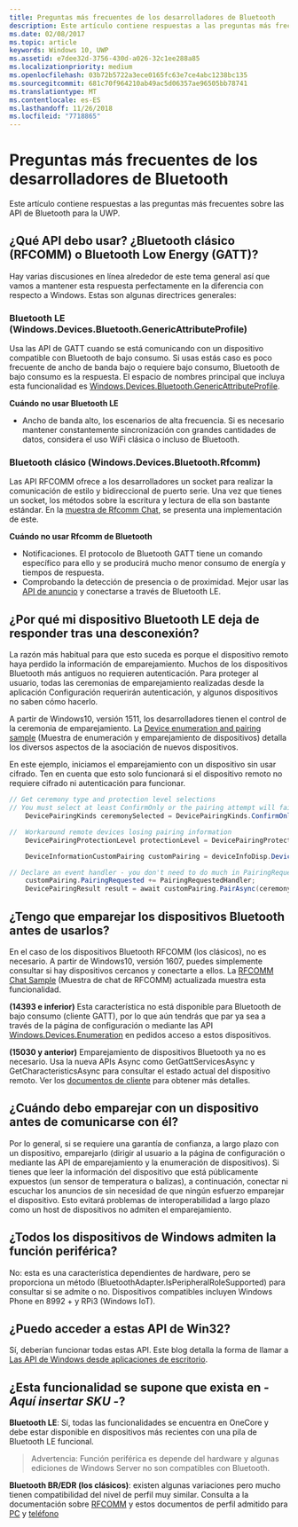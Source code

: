```yaml
---
title: Preguntas más frecuentes de los desarrolladores de Bluetooth
description: Este artículo contiene respuestas a las preguntas más frecuentes relacionadas con las API de Bluetooth para la UWP.
ms.date: 02/08/2017
ms.topic: article
keywords: Windows 10, UWP
ms.assetid: e7dee32d-3756-430d-a026-32c1ee288a85
ms.localizationpriority: medium
ms.openlocfilehash: 03b72b5722a3ece0165fc63e7ce4abc1238bc135
ms.sourcegitcommit: 681c70f964210ab49ac5d06357ae96505bb78741
ms.translationtype: MT
ms.contentlocale: es-ES
ms.lasthandoff: 11/26/2018
ms.locfileid: "7718865"
---
```

# <a name="bluetooth-developer-faq"></a>Preguntas más frecuentes de los desarrolladores de Bluetooth

Este artículo contiene respuestas a las preguntas más frecuentes sobre las API de Bluetooth para la UWP.

## <a name="what-apis-do-i-use-bluetooth-classic-rfcomm-or-bluetooth-low-energy-gatt"></a>¿Qué API debo usar? ¿Bluetooth clásico (RFCOMM) o Bluetooth Low Energy (GATT)?
Hay varias discusiones en línea alrededor de este tema general así que vamos a mantener esta respuesta perfectamente en la diferencia con respecto a Windows. Estas son algunas directrices generales:

### <a name="bluetooth-le-windowsdevicesbluetoothgenericattributeprofile"></a>Bluetooth LE (Windows.Devices.Bluetooth.GenericAttributeProfile)

Usa las API de GATT cuando se está comunicando con un dispositivo compatible con Bluetooth de bajo consumo. Si usas estás caso es poco frecuente de ancho de banda bajo o requiere bajo consumo, Bluetooth de bajo consumo es la respuesta. El espacio de nombres principal que incluya esta funcionalidad es [Windows.Devices.Bluetooth.GenericAttributeProfile](https://docs.microsoft.com/en-us/uwp/api/Windows.Devices.Bluetooth.GenericAttributeProfile). 

**Cuándo no usar Bluetooth LE**
- Ancho de banda alto, los escenarios de alta frecuencia. Si es necesario mantener constantemente sincronización con grandes cantidades de datos, considera el uso WiFi clásica o incluso de Bluetooth. 

### <a name="bluetooth-classic-windowsdevicesbluetoothrfcomm"></a>Bluetooth clásico (Windows.Devices.Bluetooth.Rfcomm)

Las API RFCOMM ofrece a los desarrolladores un socket para realizar la comunicación de estilo y bidireccional de puerto serie. Una vez que tienes un socket, los métodos sobre la escritura y lectura de ella son bastante estándar. En la [muestra de Rfcomm Chat](https://github.com/Microsoft/Windows-universal-samples/tree/dev/Samples/BluetoothRfcommChat), se presenta una implementación de este. 

**Cuándo no usar Rfcomm de Bluetooth** 
- Notificaciones. El protocolo de Bluetooth GATT tiene un comando específico para ello y se producirá mucho menor consumo de energía y tiempos de respuesta. 
- Comprobando la detección de presencia o de proximidad. Mejor usar las [API de anuncio](https://docs.microsoft.com/en-us/uwp/api/windows.devices.bluetooth.advertisement) y conectarse a través de Bluetooth LE. 


## <a name="why-does-my-bluetooth-le-device-stop-responding-after-a-disconnect"></a>¿Por qué mi dispositivo Bluetooth LE deja de responder tras una desconexión?

La razón más habitual para que esto suceda es porque el dispositivo remoto haya perdido la información de emparejamiento. Muchos de los dispositivos Bluetooth más antiguos no requieren autenticación. Para proteger al usuario, todas las ceremonias de emparejamiento realizadas desde la aplicación Configuración requerirán autenticación, y algunos dispositivos no saben cómo hacerlo. 

A partir de Windows10, versión 1511, los desarrolladores tienen el control de la ceremonia de emparejamiento. La [Device enumeration and pairing sample](https://github.com/Microsoft/Windows-universal-samples/tree/master/Samples/DeviceEnumerationAndPairing) (Muestra de enumeración y emparejamiento de dispositivos) detalla los diversos aspectos de la asociación de nuevos dispositivos.

En este ejemplo, iniciamos el emparejamiento con un dispositivo sin usar cifrado. Ten en cuenta que esto solo funcionará si el dispositivo remoto no requiere cifrado ni autenticación para funcionar.

```csharp
// Get ceremony type and protection level selections
// You must select at least ConfirmOnly or the pairing attempt will fail
    DevicePairingKinds ceremonySelected = DevicePairingKinds.ConfirmOnly;

//  Workaround remote devices losing pairing information
    DevicePairingProtectionLevel protectionLevel = DevicePairingProtectionLevel.None

    DeviceInformationCustomPairing customPairing = deviceInfoDisp.DeviceInformation.Pairing.Custom;

// Declare an event handler - you don't need to do much in PairingRequestedHandler since the ceremony is "None"
    customPairing.PairingRequested += PairingRequestedHandler;
    DevicePairingResult result = await customPairing.PairAsync(ceremonySelected, protectionLevel);
```

## <a name="do-i-have-to-pair-bluetooth-devices-before-using-them"></a>¿Tengo que emparejar los dispositivos Bluetooth antes de usarlos?

En el caso de los dispositivos Bluetooth RFCOMM (los clásicos), no es necesario. A partir de Windows10, versión 1607, puedes simplemente consultar si hay dispositivos cercanos y conectarte a ellos. La [RFCOMM Chat Sample](https://github.com/Microsoft/Windows-universal-samples/tree/dev/Samples/BluetoothRfcommChat) (Muestra de chat de RFCOMM) actualizada muestra esta funcionalidad. 

**(14393 e inferior)** Esta característica no está disponible para Bluetooth de bajo consumo (cliente GATT), por lo que aún tendrás que par ya sea a través de la página de configuración o mediante las API [Windows.Devices.Enumeration](https://msdn.microsoft.com/en-us/library/windows/apps/windows.devices.enumeration.aspx) en pedidos acceso a estos dispositivos.

**(15030 y anterior)** Emparejamiento de dispositivos Bluetooth ya no es necesario. Usa la nueva APIs Async como GetGattServicesAsync y GetCharacteristicsAsync para consultar el estado actual del dispositivo remoto. Ver los [documentos de cliente](gatt-client.md) para obtener más detalles. 

## <a name="when-should-i-pair-with-a-device-before-communicating-with-it"></a>¿Cuándo debo emparejar con un dispositivo antes de comunicarse con él?
Por lo general, si se requiere una garantía de confianza, a largo plazo con un dispositivo, emparejarlo (dirigir al usuario a la página de configuración o mediante las API de emparejamiento y la enumeración de dispositivos). Si tienes que leer la información del dispositivo que está públicamente expuestos (un sensor de temperatura o balizas), a continuación, conectar ni escuchar los anuncios de sin necesidad de que ningún esfuerzo emparejar el dispositivo. Esto evitará problemas de interoperabilidad a largo plazo como un host de dispositivos no admiten el emparejamiento. 

## <a name="do-all-windows-devices-support-peripheral-role"></a>¿Todos los dispositivos de Windows admiten la función periférica?

No: esta es una característica dependientes de hardware, pero se proporciona un método (BluetoothAdapter.IsPeripheralRoleSupported) para consultar si se admite o no.  Dispositivos compatibles incluyen Windows Phone en 8992 + y RPi3 (Windows IoT). 

## <a name="can-i-access-these-apis-from-win32"></a>¿Puedo acceder a estas API de Win32?

Sí, deberían funcionar todas estas API. Este blog detalla la forma de llamar a [Las API de Windows desde aplicaciones de escritorio](https://blogs.windows.com/buildingapps/2017/01/25/calling-windows-10-apis-desktop-application/). 
## <a name="is-this-functionality-supposed-to-exist-on--insert-sku-here-"></a>¿Esta funcionalidad se supone que exista en *- Aquí insertar SKU -*?

**Bluetooth LE**: Sí, todas las funcionalidades se encuentra en OneCore y debe estar disponible en dispositivos más recientes con una pila de Bluetooth LE funcional. 
> Advertencia: Función periférica es depende del hardware y algunas ediciones de Windows Server no son compatibles con Bluetooth. 

**Bluetooth BR/EDR (los clásicos)**: existen algunas variaciones pero mucho tienen compatibilidad del nivel de perfil muy similar. Consulta a la documentación sobre [RFCOMM](send-or-receive-files-with-rfcomm.md) y estos documentos de perfil admitido para [PC](https://support.microsoft.com/en-us/help/10568/windows-10-supported-bluetooth-profiles) y [teléfono](https://support.microsoft.com/en-us/help/10569/windows-10-mobile-supported-bluetooth-profiles)

